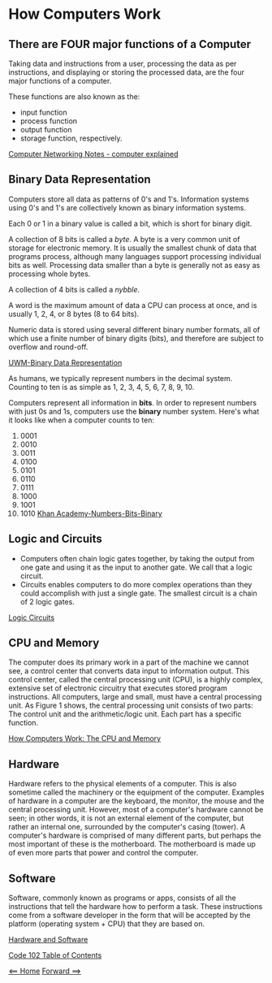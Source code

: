 # How Computers Work

## There are FOUR major functions of a Computer

Taking data and instructions from a user, processing the data as per instructions, and displaying or storing the processed data, are the four major functions of a computer.

These functions are also known as the:

+ input function
+ process function
+ output function
+ storage function, respectively.

[Computer Networking Notes - computer explained](https://www.computernetworkingnotes.com/networking-tutorials/basic-functions-of-a-computer-explained.html#:~:text=Taking%20data%20and%20instructions%20from,%2C%20and%20storage%20function%2C%20respectively.)

## Binary Data Representation

Computers store all data as patterns of 0's and 1's. Information systems using 0's and 1's are collectively 
known as binary information systems.

Each 0 or 1 in a binary value is called a bit, which is short for binary digit.

A collection of 8 bits is called a *byte*. A byte is a very common unit of storage for electronic memory. It is usually the smallest chunk of data that programs process, although many languages support processing individual bits as well. Processing data smaller than a byte is generally not as easy as processing whole bytes.

A collection of 4 bits is called a *nybble*.

A word is the maximum amount of data a CPU can process at once, and is usually 1, 2, 4, or 8 bytes (8 to 64 bits).

Numeric data is stored using several different binary number formats, all of which use a finite number of binary digits (bits), and therefore are subject to overflow and round-off.

[UWM-Binary Data Representation](http://www.cs.uwm.edu/classes/cs315/Bacon/Lecture/HTML/ch04s05.html)

As humans, we typically represent numbers in the decimal system. Counting to ten is as simple as 1, 2, 3, 4, 5, 6, 7, 8, 9, 10.

Computers represent all information in **bits**. In order to represent numbers with just 0s and 1s, computers use the **binary** number system. Here's what it looks like when a computer counts to ten:

1. 0001
2. 0010
3. 0011
4. 0100
5. 0101
6. 0110
7. 0111
8. 1000
9. 1001
10. 1010 [Khan Academy-Numbers-Bits-Binary](https://www.khanacademy.org/computing/computers-and-internet/xcae6f4a7ff015e7d:digital-information/xcae6f4a7ff015e7d:binary-numbers/a/bits-and-binary)

## Logic and Circuits 

+ Computers often chain logic gates together, by taking the output from one gate and using it as the input to another gate. We call that a logic circuit.
+ Circuits enables computers to do more complex operations than they could accomplish with just a single gate.
The smallest circuit is a chain of 2 logic gates.

[Logic Circuits](https://www.khanacademy.org/computing/computers-and-internet/xcae6f4a7ff015e7d:computers/xcae6f4a7ff015e7d:logic-gates-and-circuits/a/logic-circuits)

## CPU and Memory

The computer does its primary work in a part of the machine we cannot see, a control center that converts data input to information output. This control center, called the central processing unit (CPU), is a highly complex, extensive set of electronic circuitry that executes stored program instructions. All computers, large and small, must have a central processing unit. As Figure 1 shows, the central processing unit consists of two parts: The control unit and the arithmetic/logic unit. Each part has a specific function.

[How Computers Work: The CPU and Memory](https://homepage.cs.uri.edu/faculty/wolfe/book/Readings/Reading04.htm)

## Hardware

Hardware refers to the physical elements of a computer. This is also sometime called the machinery or the equipment of the computer. Examples of hardware in a computer are the keyboard, the monitor, the mouse and the central processing unit. However, most of a computer's hardware cannot be seen; in other words, it is not an external element of the computer, but rather an internal one, surrounded by the computer's casing (tower). A computer's hardware is comprised of many different parts, but perhaps the most important of these is the motherboard. The motherboard is made up of even more parts that power and control the computer.

## Software

Software, commonly known as programs or apps, consists of all the instructions that tell the hardware how to perform a task. These instructions come from a software developer in the form that will be accepted by the platform (operating system + CPU) that they are based on.

[Hardware and Software](http://cs.sru.edu/~mullins/cpsc100book/module02_introduction/module02-03_introduction.html)

[Code 102 Table of Contents](CodeFellows_102.md)

[<== Home](README.md) [Forward ==>](programming_with_jacascript.md)